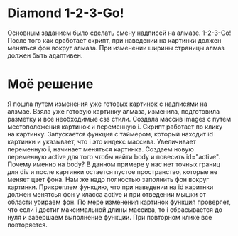 # Diamond 1-2-3-Go!
Основным заданием было сделать смену надписей на алмазе. 1-2-3-Go! После того как сработает скрипт, при наведении на картинки должен меняться фон вокруг алмаза. При изменении ширины страницы алмаз должен быть адаптивен.
# Моё решение
Я пошла путем изменения уже готовых картинок с надписями на алзмае. Взяла уже готовую картинку алмаза, изменила, подготовила разметку и все необходимые css стили.
Создала массив images с путем местоположения картинок и переменную i.
Скрипт работает по клику на картинку. Запускается функция с таймером, который  находит id картинки и указывает, что i это индекс массива. Увеличивает переменную i, начинает меняться картинка. Создаем новую переменную active для того чтобы найти body и повесить id="active".
Почему именно на body? В данном примере у нас нет точных границ для div и после картинки остается пустое пространство, которые не меняет цвет фона. Нам же надо полностью заполнить фон вокруг картинки.
Прикреплем функцию, что при наведении на id каритнки должен менятсья фон у класса active и при отведении мышки от области убираем фон.
По мере изменения картинок функция проверяет, что если i достиг максимальной длины массива, то i сбрасывается до нуля и завершаем выполнение функции. 
При повторном клике все повторяется. 

